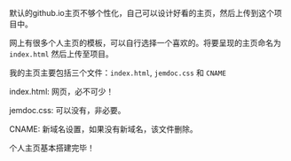 默认的github.io主页不够个性化，自己可以设计好看的主页，然后上传到这个项目中。

网上有很多个人主页的模板，可以自行选择一个喜欢的。将要呈现的主页命名为 `index.html` 然后上传至项目。

我的主页主要包括三个文件：`index.html`, `jemdoc.css` 和 `CNAME`

index.html: 网页，必不可少！

jemdoc.css: 可以没有，非必要。

CNAME: 新域名设置，如果没有新域名，该文件删除。

个人主页基本搭建完毕！
